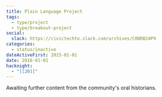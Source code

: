 ```yaml
---
title: Plain Language Project
tags:
  - type/project
  - type/breakout-project
social:
  slack: https://civictechto.slack.com/archives/C0DRB24P9
categories:
  - status/inactive
dateActiveFirst: 2015-01-01
date: 2016-01-01
hacknight:
  - "[[20]]"
---
```

Awaiting further content from the community's oral historians.